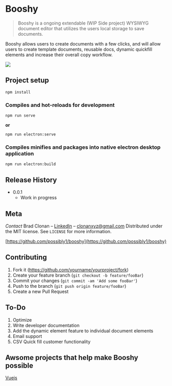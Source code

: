 # Booshy
> Booshy is a ongoing extendable (WIP Side project) WYSIWYG document editor that utilizes the users local storage to save documents. 

Booshy allows users to create documents with a few clicks, and will allow users to create template documents, reusable docs, dynamic quickfill elements and increase their overall copy workflow.

![](header.png)

## Project setup
```
npm install
```

### Compiles and hot-reloads for development
```
npm run serve
```

**or**

```
npm run electron:serve
```

### Compiles minifies and packages into native electron desktop application
```
npm run electron:build
```

## Release History

* 0.0.1
    * Work in progress

## Meta

*Contact*
Brad Clonan – [LinkedIn](https://www.linkedin.com/in/bradleyclonan/) – clonanxyz@gmail.com
Distributed under the MIT license. See ``LICENSE`` for more information.

[https://github.com/possibly1/booshy](https://github.com/possibly1/booshy)

## Contributing

1. Fork it (<https://github.com/yourname/yourproject/fork>)
2. Create your feature branch (`git checkout -b feature/fooBar`)
3. Commit your changes (`git commit -am 'Add some fooBar'`)
4. Push to the branch (`git push origin feature/fooBar`)
5. Create a new Pull Request

## To-Do

1. Optimize
2. Write developer documentation
3. Add the dynamic element feature to individual document elements
4. Email support
5. CSV Quick fill customer functionality

## Awsome projects that help make Booshy possible

[Vuejs](https://github.com/vuejs)